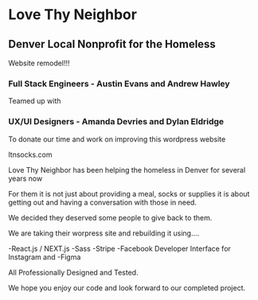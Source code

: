 # Love Thy Neighbor

## Denver Local Nonprofit for the Homeless

Website remodel!!! 

### Full Stack Engineers - Austin Evans and Andrew Hawley

Teamed up with 

### UX/UI Designers - Amanda Devries and Dylan Eldridge

To donate our time and work on improving this wordpress website

ltnsocks.com

Love Thy Neighbor has been helping the homeless in Denver for several years now

For them it is not just about providing a meal, socks or supplies
it is about getting out and having a conversation with those in need. 

We decided they deserved some people to give back to them. 

We are taking their worpress site and rebuilding it using....

-React.js / NEXT.js
-Sass
-Stripe
-Facebook Developer Interface for Instagram and 
-Figma

All Professionally Designed and Tested. 

We hope you enjoy our code and look forward to our completed project.
